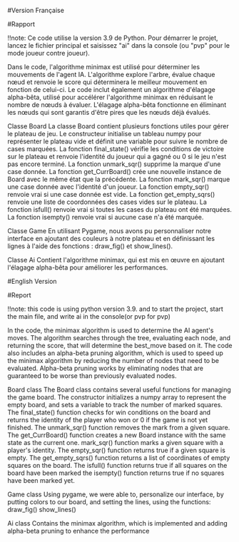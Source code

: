 #Version Française

#Rapport

!!note: Ce code utilise la version 3.9 de Python. Pour démarrer le projet, lancez le fichier principal et saisissez "ai" dans la console (ou "pvp" pour le mode joueur contre joueur).

Dans le code, l'algorithme minimax est utilisé pour déterminer les mouvements de l'agent IA. L'algorithme explore l'arbre, évalue chaque nœud et renvoie le score qui déterminera le meilleur mouvement en fonction de celui-ci. Le code inclut également un algorithme d'élagage alpha-bêta, utilisé pour accélérer l'algorithme minimax en réduisant le nombre de nœuds à évaluer. L'élagage alpha-bêta fonctionne en éliminant les nœuds qui sont garantis d'être pires que les nœuds déjà évalués.

Classe Board
La classe Board contient plusieurs fonctions utiles pour gérer le plateau de jeu. Le constructeur initialise un tableau numpy pour représenter le plateau vide et définit une variable pour suivre le nombre de cases marquées. La fonction final_state() vérifie les conditions de victoire sur le plateau et renvoie l'identité du joueur qui a gagné ou 0 si le jeu n'est pas encore terminé. La fonction unmark_sqr() supprime la marque d'une case donnée. La fonction get_CurrBoard() crée une nouvelle instance de Board avec le même état que la précédente. La fonction mark_sqr() marque une case donnée avec l'identité d'un joueur. La fonction empty_sqr() renvoie vrai si une case donnée est vide. La fonction get_empty_sqrs() renvoie une liste de coordonnées des cases vides sur le plateau. La fonction isfull() renvoie vrai si toutes les cases du plateau ont été marquées. La fonction isempty() renvoie vrai si aucune case n'a été marquée.

Classe Game
En utilisant Pygame, nous avons pu personnaliser notre interface en ajoutant des couleurs à notre plateau et en définissant les lignes à l'aide des fonctions : draw_fig() et show_lines().

Classe Ai
Contient l'algorithme minimax, qui est mis en œuvre en ajoutant l'élagage alpha-bêta pour améliorer les performances.








#English Version

#Report

!!note: this code is using python version 3.9. and to start the project, start the main file, and write ai in the console(or pvp for pvp)


In the code, the minimax algorithm is used to determine the AI agent's moves. The algorithm searches through the tree, evaluating each node, and returning the score, that will determine the best_move based on it.
The code also includes an alpha-beta pruning algorithm, which is used to speed up the minimax algorithm by reducing the number of nodes that need to be evaluated. Alpha-beta pruning works by eliminating nodes that are guaranteed to be worse than previously evaluated nodes.

Board class
The Board class contains several useful functions for managing the game board. The constructor initializes a numpy array to represent the empty board, and sets a variable to track the number of marked squares. 
The final_state() function checks for win conditions on the board and returns the identity of the player who won or 0 if the game is not yet finished. 
The unmark_sqr() function removes the mark from a given square. 
The get_CurrBoard() function creates a new Board instance with the same state as the current one. 
mark_sqr() function marks a given square with a player's identity. 
The empty_sqr() function returns true if a given square is empty. The get_empty_sqrs() function returns a list of coordinates of empty squares on the board.
 The isfull() function returns true if all squares on the board have been marked
the isempty() function returns true if no squares have been marked yet.

Game class
Using pygame, we were able to, personalize our interface, by putting colors to our board, and setting the lines, using the functions:
draw_fig()
show_lines()


Ai class
Contains the minimax algorithm, which is implemented and adding alpha-beta pruning to enhance the performance
